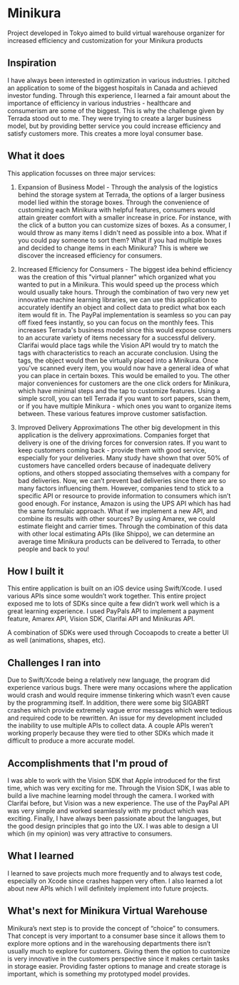 # Minikura
Project developed in Tokyo aimed to build virtual warehouse organizer for increased efficiency and customization for your Minikura products

## Inspiration
I have always been interested in optimization in various industries. I pitched an application to some of the biggest hospitals in Canada and achieved investor funding. Through this experience, I learned a fair amount about the importance of efficiency in various industries - healthcare and consumerism are some of the biggest. This is why the challenge given by Terrada stood out to me. They were trying to create a larger business model, but by providing better service you could increase efficiency and satisfy customers more. This creates a more loyal consumer base.

## What it does
This application focusses on three major services:

1) Expansion of Business Model - 
Through the analysis of the logistics behind the storage system at Terrada, the options of a larger business model lied within the storage boxes. Through the convenience of customizing each Minikura with helpful features, consumers would attain greater comfort with a smaller increase in price. For instance, with the click of a button you can customize sizes of boxes. As a consumer, I would throw as many items I didn't need as possible into a box. What if you could pay someone to sort them? What if you had multiple boxes and decided to change items in each Minikura? This is where we discover the increased efficiency for consumers.

2) Increased Efficiency for Consumers - 
The biggest idea behind efficiency was the creation of this "virtual planner" which organized what you wanted to put in a Minikura. This would speed up the process which would usually take hours. Through the combination of two very new yet innovative machine learning libraries, we can use this application to accurately identify an object and collect data to predict what box each item would fit in. The PayPal implementation is seamless so you can pay off fixed fees instantly, so you can focus on the monthly fees. This increases Terrada's business model since this would expose consumers to an accurate variety of items necessary for a successful delivery. Clarifai would place tags while the Vision API would try to match the tags with characteristics to reach an accurate conclusion. Using the tags, the object would then be virtually placed into a Minikura. Once you've scanned every item, you would now have a general idea of what you can place in certain boxes. This would be emailed to you. The other major conveniences for customers are the one click orders for Minikura, which have minimal steps and the tap to customize features. Using a simple scroll, you can tell Terrada if you want to sort papers, scan them, or if you have multiple Minikura - which ones you want to organize items between. These various features improve customer satisfaction.

3) Improved Delivery Approximations
The other big development in this application is the delivery approximations. Companies forget that delivery is one of the driving forces for conversion rates. If you want to keep customers coming back - provide them with good service, especially for your deliveries. Many study have shown that over 50% of customers have cancelled orders because of inadequate delivery options, and others stopped associating themselves with a company for bad deliveries. Now, we can’t prevent bad deliveries since there are so many factors influencing them. However, companies tend to stick to a specific API or resource to provide information to consumers which isn’t good enough. For instance, Amazon is using the UPS API which has had the same formulaic approach. What if we implement a new API, and combine its results with other sources? By using Amarex, we could estimate fleight and carrier times. Through the combination of this data with other local estimating APIs (like Shippo), we can determine an average time Minikura products can be delivered to Terrada, to other people and back to you!

## How I built it
This entire application is built on an iOS device using Swift/Xcode. I used various APIs since some wouldn’t work together. This entire project exposed me to lots of SDKs since quite a few didn’t work well which is a great learning experience. I used PayPals API to implement a payment feature, Amarex API, Vision SDK, Clarifai API and Minikuras API.

A combination of SDKs were used through Cocoapods to create a better UI as well (animations, shapes, etc).

## Challenges I ran into
Due to Swift/Xcode being a relatively new language, the program did experience various bugs. There were many occasions where the application would crash and would require immense tinkering which wasn’t even cause by the programming itself. In addition, there were some big SIGABRT crashes which provide extremely vague error messages which were tedious and required code to be rewritten. An issue for my development included the inability to use multiple APIs to collect data. A couple APIs weren’t working properly because they were tied to other SDKs which made it difficult to produce a more accurate model.

## Accomplishments that I'm proud of
I was able to work with the Vision SDK that Apple introduced for the first time, which was very exciting for me. Through the Vision SDK, I was able to build a live machine learning model through the camera. I worked with Clarifai before, but Vision was a new experience. The use of the PayPal API was very simple and worked seamlessly with my product which was exciting. Finally, I have always been passionate about the languages, but the good design principles that go into the UX. I was able to design a UI which (in my opinion) was very attractive to consumers.

## What I learned
I learned to save projects much more frequently and to always test code, especially on Xcode since crashes happen very often. I also learned a lot about new APIs which I will definitely implement into future projects.

## What's next for Minikura Virtual Warehouse
Minikura’s next step is to provide the concept of “choice” to consumers. That concept is very important to a consumer base since it allows them to explore more options and in the warehousing departments there isn’t usually much to explore for customers. Giving them the option to customize is very innovative in the customers perspective since it makes certain tasks in storage easier. Providing faster options to manage and create storage is important, which is something my prototyped model provides.
